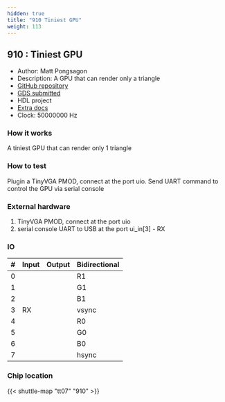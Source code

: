 ```yaml
---
hidden: true
title: "910 Tiniest GPU"
weight: 113
---
```


## 910 : Tiniest GPU

* Author: Matt Pongsagon
* Description: A GPU that can render only a triangle
* [GitHub repository](https://github.com/pongsagon/tt07-tiniest-gpu)
* [GDS submitted](https://github.com/pongsagon/tt07-tiniest-gpu/actions/runs/9280686674)
* HDL project
* [Extra docs]()
* Clock: 50000000 Hz

<!---

This file is used to generate your project datasheet. Please fill in the information below and delete any unused
sections.

You can also include images in this folder and reference them in the markdown. Each image must be less than
512 kb in size, and the combined size of all images must be less than 1 MB.
-->


### How it works

A tiniest GPU that can render only 1 triangle

### How to test

Plugin a TinyVGA PMOD, connect at the port uio.
Send UART command to control the GPU via serial console

### External hardware

1. TinyVGA PMOD, connect at the port uio
2. serial console UART to USB at the port
   ui_in[3] - RX


### IO

| #             | Input    | Output   | Bidirectional   |
| ------------- | -------- | -------- | --------------- |
| 0 |   |   | R1        |
| 1 |   |   | G1        |
| 2 |   |   | B1        |
| 3 | RX  |   | vsync        |
| 4 |   |   | R0        |
| 5 |   |   | G0        |
| 6 |   |   | B0        |
| 7 |   |   | hsync        |


### Chip location

{{< shuttle-map "tt07" "910" >}}
